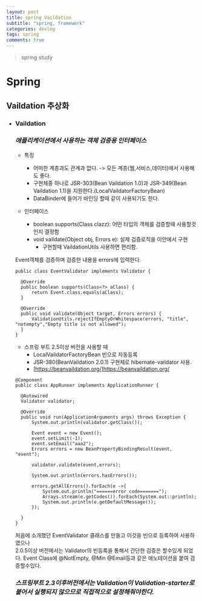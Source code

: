 ```yaml
---
layout: post
title: spring Vaildation
subtitle: "spring, framework"
categories: devlog
tags: spring
comments: true
---
```

> spring study

# Spring

## Vaildation 추상화

* ### Vaildation

   ### ***애플리케이션에서 사용하는 객체 검증용 인터페이스***
  
  * 특징
    * 어떠한 계층과도 관계과 없다. -> 모든 계층(웹,서비스,데이터)에서 사용해도 좋다.
    * 구현체중 하나로 JSR-303(Bean Vaildation 1.0)과 JSR-349(Bean Vaildation 1.1)을 지원한다.(LocalVaildatorFactoryBean)
    * DataBinder에 들어가 바인딩 할때 같이 사용되기도 한다.

  * 인터페이스 
    * boolean supports(Class clazz): 어떤 타입의 객체를 검증할때 사용할것인지 결정함
    * void vaildate(Object obj, Errors e): 실제 검증로직을 이안에서 구현
      * 구현할때 VaildationUtils 사용하면 편리함.

  Event객체를 검증하며 검증한 내용을 errors에 입력한다. 
  ```
  public class EventValidator implements Validator {

    @Override
    public boolean supports(Class<?> aClass) {
        return Event.class.equals(aClass);
    }

    @Override
    public void validate(Object target, Errors errors) {
        ValidationUtils.rejectIfEmptyOrWhitespace(errors, "title", "notempty","Empty title is not allowed");
    }
  }
  ```
  * 스프링 부트 2.5이상 버전을 사용할 때
    * LocalVaildatorFactoryBean 빈으로 자동등록
    * JSR-380(BeanVaildation 2.0.1) 구현체로 hibernate-vaildator 사용.
    * [https://beanvaildation.org/]https://beanvaildation.org/
  
  ```
  @Component
  public class AppRunner implements ApplicationRunner {

    @Autowired
    Validator validator;

    @Override
    public void run(ApplicationArguments args) throws Exception {
        System.out.println(validator.getClass());

        Event event = new Event();
        event.setLimit(-1);
        event.setEmail("aaa2");
        Errors errors = new BeanPropertyBindingResult(event, "event");

        validator.validate(event,errors);

        System.out.println(errors.hasErrors());

        errors.getAllErrors().forEach(e ->{
            System.out.println("======error code=======");
            Arrays.stream(e.getCodes()).forEach(System.out::println);
            System.out.println(e.getDefaultMessage());
        });

    }
  }
  ```
  처음에 소개했던 EventValidator 클래스를 만들고 이것을 빈으로 등록하여 사용하였으나   
  2.0.5이상 버전에서는 Validator의 빈등록을 통해서 간단한 검증은 할수있게 되었다. 
  Event Class에 @NotEmpty, @Min @Email등과 같은 애노테이션을 붙여 검증할수있다. 

  ### ***스프링부트 2.3이후버전에서는 Validation이 Validation-starter로 붙어서 실행되지 않으므로 직접적으로 설정해줘야한다.***